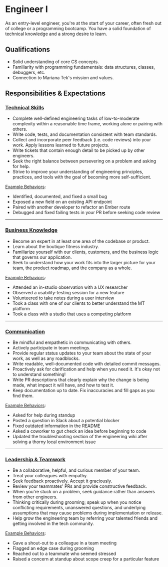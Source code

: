 Engineer I
==========

As an entry-level engineer, you're at the start of your career, often fresh out of college or a programming bootcamp. You have a solid foundation of technical knowledge and a strong desire to learn.

## Qualifications

- Solid understanding of core CS concepts.
- Familiarity with programming fundamentals: data structures, classes, debuggers, etc.
- Connection to Mariana Tek's mission and values.

## Responsibilities & Expectations

### [Technical Skills](/README.md#technical-skills)

- Complete well-defined engineering tasks of low-to-moderate complexity within a reasonable time frame, working alone or pairing with others.
- Write code, tests, and documentation consistent with team standards.
- Collect and incorporate peer feedback (i.e. code reviews) into your work. Apply lessons learned to future projects.
- Write tickets that contain enough detail to be picked up by other engineers.
- Seek the right balance between persevering on a problem and asking for help.
- Strive to improve your understanding of engineering principles, practices, and tools with the goal of becoming more self-sufficient.

[Example Behaviors](/README.md#example-behaviors):
- Identified, documented, and fixed a small bug
- Exposed a new field on an existing API endpoint
- Paired with another developer to refactor an Ember route
- Debugged and fixed failing tests in your PR before seeking code review

---
### [Business Knowledge](/README.md#business-knowledge)

- Become an expert in at least one area of the codebase or product.
- Learn about the boutique fitness industry.
- Familiarize yourself with our clients, customers, and the business logic that governs our application.
- Seek to understand how your work fits into the larger picture for your team, the product roadmap, and the company as a whole.

[Example Behaviors](/README.md#example-behaviors):
- Attended an in-studio observation with a UX researcher
- Observed a usability-testing session for a new feature
- Volunteered to take notes during a user interview
- Took a class with one of our clients to better understand the MT platform
- Took a class with a studio that uses a competing platform

---
### [Communication](/README.md#communication)

- Be mindful and empathetic in communicating with others.
- Actively participate in team meetings.
- Provide regular status updates to your team about the state of your work, as well as any roadblocks.
- Write readable, well-documented code with detailed commit messages.
- Proactively ask for clarification and help when you need it. It's okay not to understand something!
- Write PR descriptions that clearly explain why the change is being made, what impact it will have, and how to test it.
- Keep documentation up to date. Fix inaccuracies and fill gaps as you find them.

[Example Behaviors](/README.md#example-behaviors):
- Asked for help during standup
- Posted a question in Slack about a potential blocker
- Fixed outdated information in the README
- Asked a coworker to gut check an idea before beginning to code
- Updated the troubleshooting section of the engineering wiki after solving a thorny local environment issue

---
### [Leadership & Teamwork](#leadership--teamwork)

- Be a collaborative, helpful, and curious member of your team.
- Treat your colleagues with empathy.
- Seek feedback proactively. Accept it graciously.
- Review your teammates' PRs and provide constructive feedback.
- When you're stuck on a problem, seek guidance rather than answers from other engineers.
- Thinking critically during grooming; speak up when you notice conflicting requirements, unanswered questions, and underlying assumptions that may cause problems during implementation or release.
- Help grow the engineering team by referring your talented friends and getting involved in the tech community.

[Example Behaviors](/README.md#example-behaviors):
- Gave a shout-out to a colleague in a team meeting
- Flagged an edge case during grooming
- Reached out to a teammate who seemed stressed
- Raised a concern at standup about scope creep for a particular feature

